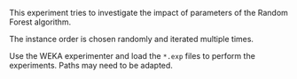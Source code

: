 
This experiment tries to investigate the impact of parameters of the Random Forest algorithm.

The instance order is chosen randomly and iterated multiple times.

Use the WEKA experimenter and load the `*.exp` files to perform the experiments. Paths may need to be adapted.

